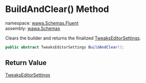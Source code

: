 # BuildAndClear\(\) Method

namespace: [wawa\.Schemas\.Fluent](../../wawa.Schemas.Fluent.md)<br />
assembly: [wawa\.Schemas](../../../wawa.Schemas.md)

Clears the builder and returns the finalized [TweaksEditorSettings](../../../wawa.Schemas/wawa.Schemas/TweaksEditorSettings.md)\.

```csharp
public abstract TweaksEditorSettings BuildAndClear();
```

## Return Value

[TweaksEditorSettings](../../../wawa.Schemas/wawa.Schemas/TweaksEditorSettings.md)



